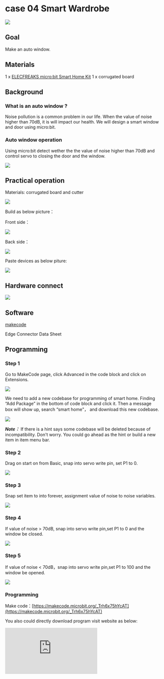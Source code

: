 # case 04 Smart Wardrobe

![](./images/1BOixPA.jpg)
## Goal



 Make an auto window.

## Materials


1 x [ELECFREAKS micro:bit Smart Home Kit](https://shop.elecfreaks.com/products/elecfreaks-micro-bit-smart-home-kit-without-micro-bit-board?_pos=1&_sid=ebbf2bf73&_ss=r)
 1 x corrugated board

## Background

### What is an auto window ?
  Noise pollution is a common problem in our life. When the value of noise higher than 70dB, it is will impact our health. We will design a smart window and door using micro:bit.

### Auto window operation
 Using micro:bit detect wether the the value of noise higher than 70dB and control servo to closing the door and the window.

![](./images/g674G7D.png)

## Practical operation

Materials: corrugated board and cutter

![](./images/PuJE7uj.jpg)

Build as below picture：

Front side：

![](./images/sPzbv3R.jpg)

Back side：

![](./images/hvyJ9Ow.jpg)

Paste devices as below piture:

![](./images/oSZrVnY.jpg)


## Hardware connect

![](./images/hOlsKaR.png)






## Software

[makecode](https://makecode.microbit.org/#)

Edge Connector Data Sheet



## Programming

### Step 1
Go to MakeCode page, click Advanced in the code block and click on Extensions.

![](./images/2qCyzQ7.png)

We need to add a new codebase for programming of smart home. Finding “Add Package” in the bottom of code block and click it. Then a message box will show up, search “smart home"， and download this new codebase.

![](./images/QR2s7LD.png)

***Note：*** If there is a hint says some codebase will be deleted because of incompatibility. Don't worry. You could go ahead as the hint or build a new item in item menu bar.


### Step 2

Drag on start on from Basic, snap into servo write pin, set P1 to 0.


![](./images/cAwF1Yb.png)

### Step 3

Snap set item to into forever, assignment value of noise to noise variables.

![](./images/V2ptpb6.png)

### Step 4

If value of noise > 70dB, snap into servo write pin,set P1 to 0 and the window be closed.

![](./images/RGf9xF5.png)

### Step 5
If value of noise < 70dB，snap into servo write pin,set P1 to 100 and the window be opened.

![](./images/5VmbsGn.png)
### Programming

Make code：[https://makecode.microbit.org/_Trh6x75hYcAT](https://makecode.microbit.org/_Trh6x75hYcAT)

You also could directly download program visit website as below:

<div
    style={{
        position: 'relative',
        paddingBottom: '60%',
        overflow: 'hidden',
    }}
>
    <iframe
        src="https://makecode.microbit.org/_Trh6x75hYcAT"
        frameborder="0"
        sandbox="allow-popups allow-forms allow-scripts allow-same-origin"
        style={{
            position: 'absolute',
            width: '100%',
            height: '100%',
        }}
    />
</div>

## Result

micro:bit driving servo open the window when value of noise > 70dB.

Front side：
![](./images/2JsAZKA.jpg)

Back side：
![](./images/rGIkINB.jpg)

## Think

How to know wether open the window on room temperature.

## Questions



## More information
